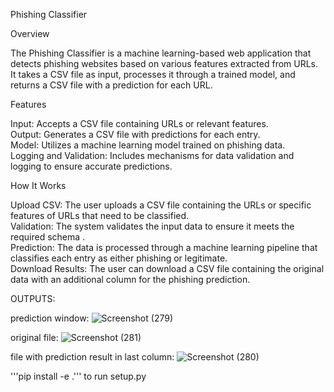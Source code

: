 Phishing Classifier

Overview

The Phishing Classifier is a machine learning-based web application that detects phishing websites based on various features extracted from URLs. It takes a CSV file as input, processes it through a trained model, and returns a CSV file with a prediction for each URL. 

Features           

Input: Accepts a CSV file containing URLs or relevant features.              
Output: Generates a CSV file with predictions for each entry.                           
Model: Utilizes a machine learning model trained on phishing data.                             
Logging and Validation: Includes mechanisms for data validation and logging to ensure accurate predictions. 

How It Works

Upload CSV: The user uploads a CSV file containing the URLs or specific features of URLs that need to be classified.           
Validation: The system validates the input data to ensure it meets the required schema .            
Prediction: The data is processed through a machine learning pipeline that classifies each entry as either phishing or legitimate.         
Download Results: The user can download a CSV file containing the original data with an additional column for the phishing prediction.


OUTPUTS:

prediction window:
![Screenshot (279)](https://github.com/user-attachments/assets/f1063736-fb41-4232-9c84-c53b0fbf74fd)

original file:
![Screenshot (281)](https://github.com/user-attachments/assets/f346d050-6e9d-4a83-8eda-ded915298f93)

file with prediction result in last column:
![Screenshot (280)](https://github.com/user-attachments/assets/fd461e45-8cb2-462d-bced-aaf73ab04328)



'''pip install -e .''' to run setup.py

